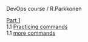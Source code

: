 DevOps course / R.Parkkonen

[Part 1](https://github.com/rparkkon/devops/blob/master/part1)
<BR>
1.1 [Practicing commands](https://github.com/rparkkon/devops/blob/master/part1/excercise.101.txt)
<BR>
1.1 [more commands](https://github.com/rparkkon/devops/blob/master/part1/excercise.102.txt)
<BR>

